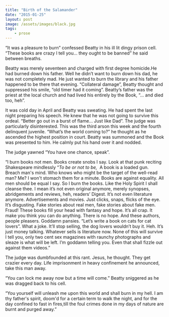 ```yaml
---
title: "Birth of the Salamander"
date: "2015-01-25"
layout: post
image: /assets/images/black.jpg
tags: 
    - prose
---
```


“It was a pleasure to burn” confessed Beatty in his ill lit dingy prison cell. “These books are crazy I tell you... they ought to be banned” he said between breaths.

Beatty was merely seventeen and charged with first degree homicide.He had burned down his father. Well he didn’t want to burn down his dad, he was not completely mad. He just wanted to burn the library and his father happened to be there that evening. “Collateral damage”, Beatty thought and suppressed his smile, “old timer had it coming”. Beatty’s father was the priest at the local church and had lived his entirely by the Book, “... and died too, heh”.

It was cold day in April and Beatty was sweating. He had spent the last night preparing his speech. He knew that he was not going to survive this ordeal. “Better go out in a burst of flame... Just like Dad”. The judge was particularly disinterested. This was the third arson this week and the fourth delinquent juvenile. “What’s the world coming to?” he thought as he ascended the highest position in court. Beatty was summoned and the Book was presented to him. He calmly put his hand over it and nodded.

The judge yawned “You have one chance, speak”.

“I burn books not men. Books create snobs I say. Look at that punk reciting Shakespeare mindlessly “_To be or not to be,_  A book is a loaded gun. Breach man's mind. Who knows who might be the target of the well-read man? Me? I won't stomach them for a minute. Books are against equality. All men should be equal I say. So I burn the books. Like the Holy Spirit I shall cleanse thee. I mean it’s not even original anymore, merely synopses, abridgements and reviews, heh, readers’ Digest. It’s not even literature anymore. Advertisements and movies. Just clicks, snaps, flicks of the eye. It’s disgusting. Fake stories about real men, fake stories about fake men. Fraud! These books fill your head with fantasy and hope. It’s all crap. It make you think you can do anything. There is no hope. And these authors, people pleasers. Goddamn pansies. “Let’s write a book on cats for cat lovers”. What a joke. It’ll stop selling, the dog lovers wouldn’t buy it. Heh. It’s just money talking. Whatever sells is literature now. None of this will survive I tell you, only two cent sex magazines with raunchy photographs and sleaze is what will be left. I’m goddamn telling you. Even that shall fizzle out against them videos.”

The judge was dumbfounded at this rant. Jesus, he thought. They get crazier every day. Life imprisonment in heavy confinement he announced, take this man away.

“You can lock me away now but a time will come.” Beatty sniggered as he was dragged back to his cell.

“You yourself will unleash me upon this world and shall burn in my hell. I am thy father's spirit, doom'd for a certain term to walk the night, and for the day confined to fast in fires,till the foul crimes done in my days of nature are burnt and purged away.”
